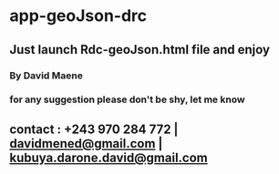 # app-geoJson-drc
## Just launch Rdc-geoJson.html file and enjoy
### By David Maene
### for any suggestion please don't be shy, let me know 
## contact : +243 970 284 772 | davidmened@gmail.com | kubuya.darone.david@gmail.com
